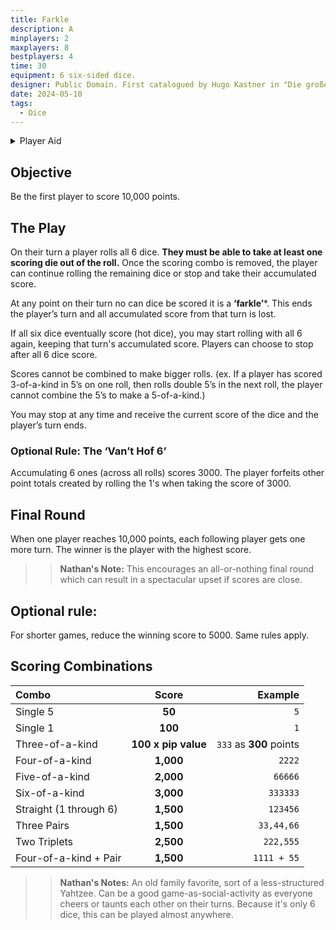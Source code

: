 ```yaml
---
title: Farkle
description: A
minplayers: 2
maxplayers: 8
bestplayers: 4
time: 30
equipment: 6 six-sided dice.
designer: Public Domain. First catalogued by Hugo Kastner in "Die große Humboldt Enzyklopädie der Würfelspiele"
date: 2024-05-10
tags:
  - Dice
---
```


<details>
<summary>Player Aid</summary>
<div class="table-full">

|Combo|Score|Example|
|:--|:--:|--:|
|Single 5| **50** | `5` |
|Single 1| **100** |`1` |
|Three-of-a-kind| **100 x pip value** | `333` as **300** points |
|Four-of-a-kind | **1,000** | `2222` |
|Five-of-a-kind | **2,000** | `66666` |
|Six-of-a-kind | **3,000** | `333333` |
|Straight (1 through 6) | **1,500** | `123456` |
|Three Pairs | **1,500** | `33,44,66` |
|Two Triplets | **2,500** | `222,555`|
|Four-of-a-kind + Pair | **1,500** | `1111 + 55` |

</div>
</details>

## Objective

Be the first player to score 10,000 points.

## The Play

On their turn a player rolls all 6 dice. **They must be able to take at least one scoring die out of the roll.** Once the scoring combo is removed, the player can continue rolling the remaining dice or stop and take their accumulated score.

At any point on their turn no can dice be scored it is a **‘farkle’***. This ends the player’s turn and all accumulated score from that turn is lost.

If all six dice eventually score (hot dice), you may start rolling with all 6 again, keeping that turn's accumulated score. Players can choose to stop after all 6 dice score.

Scores cannot be combined to make bigger rolls. (ex. If a player has scored 3-of-a-kind in 5’s on one roll, then rolls double 5’s in the next roll, the player cannot combine the 5’s to make a 5-of-a-kind.)

You may stop at any time and receive the current score of the dice and the player’s turn ends.

### Optional Rule: The ‘Van’t Hof 6’

Accumulating 6 ones (across all rolls) scores 3000. The player forfeits other point totals created by rolling the 1's when taking the score of 3000.

## Final Round

When one player reaches 10,000 points, each following player gets one more turn. The winner is the player with the highest score.

>> **Nathan's Note:** This encourages an all-or-nothing final round which can result in a spectacular upset if scores are close.

## Optional rule:

For shorter games, reduce the winning score to 5000. Same rules apply.

## Scoring Combinations

<div class="table-full flow-2">

|Combo|Score|Example|
|:--|:--:|--:|
|Single 5| **50** | `5` |
|Single 1| **100** |`1` |
|Three-of-a-kind| **100 x pip value** | `333` as **300** points |
|Four-of-a-kind | **1,000** | `2222` |
|Five-of-a-kind | **2,000** | `66666` |
|Six-of-a-kind | **3,000** | `333333` |
|Straight (1 through 6) | **1,500** | `123456` |
|Three Pairs | **1,500** | `33,44,66` |
|Two Triplets | **2,500** | `222,555`|
|Four-of-a-kind + Pair | **1,500** | `1111 + 55` |

</div>

>> **Nathan's Notes:** An old family favorite, sort of a less-structured Yahtzee. Can be a good game-as-social-activity as everyone cheers or taunts each other on their turns. Because it's only 6 dice, this can be played almost anywhere.
